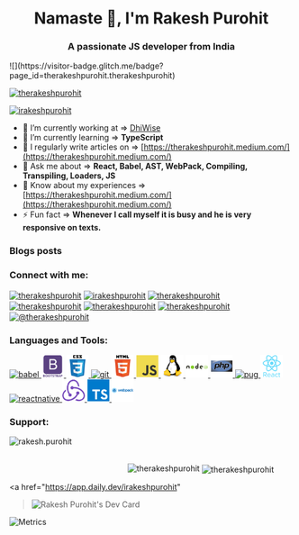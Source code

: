 <h1 align="center">Namaste 🙏, I'm Rakesh Purohit</h1>
<h3 align="center">A passionate JS developer from India</h3>

<p align="left">
 ![](https://visitor-badge.glitch.me/badge?page_id=therakeshpurohit.therakeshpurohit)
</p>


<p align="left">
  <a href="https://github.com/ryo-ma/github-profile-trophy">
    <img
      src="https://github-profile-trophy.vercel.app/?username=therakeshpurohit"
      alt="therakeshpurohit"
    />
  </a>
</p>

<p align="left">
  <a href="https://twitter.com/irakeshpurohit" target="blank"
    ><img
      src="https://img.shields.io/twitter/follow/irakeshpurohit?logo=twitter&style=for-the-badge"
      alt="irakeshpurohit"
  /></a>
</p>

- 🔭 I’m currently working at => [DhiWise](https://www.dhiwise.com)
- 🌱 I’m currently learning => **TypeScript**
- 📝 I regularly write articles on => [https://therakeshpurohit.medium.com/](https://therakeshpurohit.medium.com/)
- 💬 Ask me about  => **React, Babel, AST, WebPack, Compiling, Transpiling, Loaders, JS**
- 📄 Know about my experiences => [https://therakeshpurohit.medium.com/](https://therakeshpurohit.medium.com/)
- ⚡ Fun fact => **Whenever I call myself it is busy and he is very responsive on texts.**

### Blogs posts
<!-- BLOG-POST-LIST:START -->
<!-- BLOG-POST-LIST:END -->

<h3 align="left">Connect with me:</h3>
<p align="left">
  <a href="https://dev.to/therakeshpurohit" target="blank"
    ><img
      title="DEV.to"
      align="center"
      src="https://cdn.jsdelivr.net/npm/simple-icons@3.0.1/icons/dev-dot-to.svg"
      alt="therakeshpurohit"
      height="30"
      width="40"
  /></a>
  <a href="https://twitter.com/irakeshpurohit" target="blank"
    ><img
      title="Twitter"
      align="center"
      src="https://raw.githubusercontent.com/rahuldkjain/github-profile-readme-generator/master/src/images/icons/Social/twitter.svg"
      alt="irakeshpurohit"
      height="30"
      width="40"
  /></a>
  <a href="https://linkedin.com/in/therakeshpurohit" target="blank"
    ><img
      title="LinkedIn"
      align="center"
      src="https://raw.githubusercontent.com/rahuldkjain/github-profile-readme-generator/master/src/images/icons/Social/linked-in-alt.svg"
      alt="therakeshpurohit"
      height="30"
      width="40"
  /></a>
  <a
    href="https://stackoverflow.com/users/11320820/therakeshpurohit"
    target="blank"
    ><img
      title="Stackoverflow"
      align="center"
      src="https://raw.githubusercontent.com/rahuldkjain/github-profile-readme-generator/master/src/images/icons/Social/stack-overflow.svg"
      alt="therakeshpurohit"
      height="30"
      width="40"
  /></a>
  <a href="https://codesandbox.com/therakeshpurohit" target="blank"
    ><img
      title="Codesandbox"
      align="center"
      src="https://cdn.jsdelivr.net/npm/simple-icons@3.0.1/icons/codesandbox.svg"
      alt="therakeshpurohit"
      height="30"
      width="40"
  /></a>
  <a href="https://instagram.com/therakeshpurohit" target="blank"
    ><img
      title="Instagram"
      align="center"
      src="https://raw.githubusercontent.com/rahuldkjain/github-profile-readme-generator/master/src/images/icons/Social/instagram.svg"
      alt="therakeshpurohit"
      height="30"
      width="40"
  /></a>
  <a href="https://medium.com/@therakeshpurohit" target="blank"
    ><img
      title="Medium"
      align="center"
      src="https://raw.githubusercontent.com/rahuldkjain/github-profile-readme-generator/master/src/images/icons/Social/medium.svg"
      alt="@therakeshpurohit"
      height="30"
      width="40"
  /></a>
</p>

<h3 align="left">Languages and Tools:</h3>

<p align="left">
  <a href="https://babeljs.io/" target="_blank">
    <img
      title="Babel"
      src="https://www.vectorlogo.zone/logos/babeljs/babeljs-icon.svg"
      alt="babel"
      width="40"
      height="40"
    />
  </a>
  <a href="https://getbootstrap.com" target="_blank">
    <img
      title="Bootstrap"
      src="https://raw.githubusercontent.com/devicons/devicon/master/icons/bootstrap/bootstrap-plain-wordmark.svg"
      alt="bootstrap"
      width="40"
      height="40"
    />
  </a>
  <a href="https://www.w3schools.com/css/" target="_blank">
    <img
      title="CSS3"
      src="https://raw.githubusercontent.com/devicons/devicon/master/icons/css3/css3-original-wordmark.svg"
      alt="css3"
      width="40"
      height="40"
    />
  </a>
  <a href="https://git-scm.com/" target="_blank">
    <img
      title="Git"
      src="https://www.vectorlogo.zone/logos/git-scm/git-scm-icon.svg"
      alt="git"
      width="40"
      height="40"
    />
  </a>
  <a href="https://www.w3.org/html/" target="_blank">
    <img
      title="HTML5"
      src="https://raw.githubusercontent.com/devicons/devicon/master/icons/html5/html5-original-wordmark.svg"
      alt="html5"
      width="40"
      height="40"
    />
  </a>
  <a
    href="https://developer.mozilla.org/en-US/docs/Web/JavaScript"
    target="_blank"
  >
    <img
      title="JavaScript"
      src="https://raw.githubusercontent.com/devicons/devicon/master/icons/javascript/javascript-original.svg"
      alt="javascript"
      width="40"
      height="40"
    />
  </a>
  <a href="https://www.linux.org/" target="_blank">
    <img
      title="Linux"
      src="https://raw.githubusercontent.com/devicons/devicon/master/icons/linux/linux-original.svg"
      alt="linux"
      width="40"
      height="40"
    />
  </a>
  <a href="https://nodejs.org" target="_blank">
    <img
      title="NodeJS"
      src="https://raw.githubusercontent.com/devicons/devicon/master/icons/nodejs/nodejs-original-wordmark.svg"
      alt="nodejs"
      width="40"
      height="40"
    />
  </a>
  <a href="https://www.php.net" target="_blank">
    <img
      title="PHP"
      src="https://raw.githubusercontent.com/devicons/devicon/master/icons/php/php-original.svg"
      alt="php"
      width="40"
      height="40"
    />
  </a>
  <a href="https://pugjs.org" target="_blank">
    <img
      title="Pug"
      src="https://cdn.worldvectorlogo.com/logos/pug.svg"
      alt="pug"
      width="40"
      height="40"
    />
  </a>
  <a href="https://reactjs.org/" target="_blank">
    <img
      title="React"
      src="https://raw.githubusercontent.com/devicons/devicon/master/icons/react/react-original-wordmark.svg"
      alt="react"
      width="40"
      height="40"
    />
  </a>
  <a href="https://reactnative.dev/" target="_blank">
    <img
      title="ReactNative"
      src="https://reactnative.dev/img/header_logo.svg"
      alt="reactnative"
      width="40"
      height="40"
    />
  </a>
  <a href="https://redux.js.org" target="_blank">
    <img
      title="Redux"
      src="https://raw.githubusercontent.com/devicons/devicon/master/icons/redux/redux-original.svg"
      alt="redux"
      width="40"
      height="40"
    />
  </a>
  <a href="https://www.typescriptlang.org/" target="_blank">
    <img
      title="TypeScript"
      src="https://raw.githubusercontent.com/devicons/devicon/master/icons/typescript/typescript-original.svg"
      alt="typescript"
      width="40"
      height="40"
    />
  </a>
  <a href="https://webpack.js.org" target="_blank">
    <img
      title="Webpack"
      src="https://raw.githubusercontent.com/devicons/devicon/d00d0969292a6569d45b06d3f350f463a0107b0d/icons/webpack/webpack-original-wordmark.svg"
      alt="webpack"
      width="40"
      height="40"
    />
  </a>
</p>

<h3 align="left">Support:</h3>
<p>
  <a href="https://www.buymeacoffee.com/rakesh.purohit">
    <img
      title="BuyMeCoffee"
      align="left"
      src="https://cdn.buymeacoffee.com/buttons/v2/default-yellow.png"
      height="50"
      width="210"
      alt="rakesh.purohit"
  /></a>
</p>
<br /><br />

<p>
  <img
    align="left"
    src="https://github-readme-stats.vercel.app/api/top-langs?username=therakeshpurohit&show_icons=true&locale=en&layout=compact"
    alt="therakeshpurohit"
  />
</p>

<p>
  &nbsp;<img
    align="center"
    src="https://github-readme-stats.vercel.app/api?username=therakeshpurohit&show_icons=true&locale=en"
    alt="therakeshpurohit"
  />
</p>

<a href="https://app.daily.dev/irakeshpurohit"
  ><img
    title="DailyDev"
    src="https://api.daily.dev/devcards/c17bb2b9816d40cd842f1d6109361bca.png?r=lhg"
    width="400"
    alt="Rakesh Purohit's Dev Card"
/></a>

<!--
**TheRakeshPurohit/therakeshpurohit** is a ✨ _special_ ✨ repository because its `README.md` (this file) appears on your GitHub profile.
-->
![Metrics](https://metrics.lecoq.io/therakeshpurohit)
